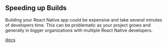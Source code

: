 ## Speeding up Builds
Building your React Native app could be expensive and take several minutes of developers time. This can be problematic as your project grows and generally in bigger organizations with multiple React Native developers.

[docs](https://reactnative.dev/docs/build-speed)